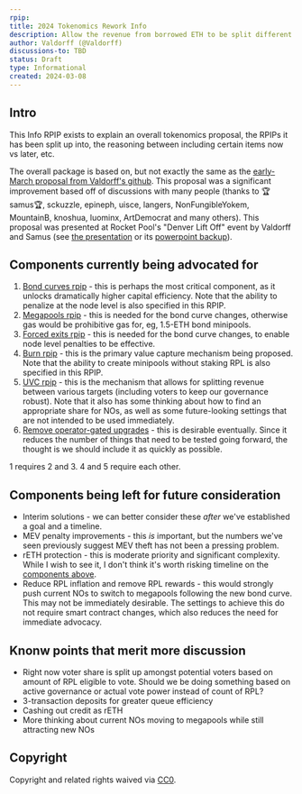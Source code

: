 ```yaml
---
rpip:
title: 2024 Tokenomics Rework Info
description: Allow the revenue from borrowed ETH to be split different ways
author: Valdorff (@Valdorff)
discussions-to: TBD
status: Draft
type: Informational
created: 2024-03-08
---
```


## Intro
This Info RPIP exists to explain an overall tokenomics proposal, the RPIPs it has been split up into, the reasoning between including certain items now vs later, etc.

The overall package is based on, but not exactly the same as the [early-March proposal from Valdorff's github](../assets/rpip-2024tokenomics-info/readme.md). This proposal was a significant improvement based off of discussions with many people (thanks to 🏆samus🏆, sckuzzle, epineph, uisce, langers, NonFungibleYokem, MountainB, knoshua, luominx, ArtDemocrat and many others). This proposal was presented at Rocket Pool's "Denver Lift Off" event by Valdorff and Samus (see [the presentation](https://docs.google.com/presentation/d/12WRXuZktEtViwBWxFwm8OHpwpgoOpAF01859o0jGkiw) or its [powerpoint backup](../assets/rpip-2024tokenomics-info/On%20The%20Horizon%20(backup%20version).pptx)).

## Components currently being advocated for
1. [Bond curves rpip](draft-bond-curves.md) - this is perhaps the most critical component, as it unlocks dramatically higher capital efficiency. Note that the ability to penalize at the node level is also specified in this RPIP.
2. [Megapools rpip](draft-megapools.md) - this is needed for the bond curve changes, otherwise gas would be prohibitive gas for, eg, 1.5-ETH bond minipools.
3. [Forced exits rpip](draft-forced-exits.md) - this is needed for the bond curve changes, to enable node level penalties to be effective.
4. [Burn rpip](draft-burn.md) - this is the primary value capture mechanism being proposed. Note that the ability to create minipools without staking RPL is also specified in this RPIP.
5. [UVC rpip](draft-uvc.md) - this is the mechanism that allows for splitting revenue between various targets (including voters to keep our governance robust). Note that it also has some thinking about how to find an appropriate share for NOs, as well as some future-looking settings that are not intended to be used immediately.
6. [Remove operator-gated upgrades](draft-remove-operator-gated-upgrades.md) - this is desirable eventually. Since it reduces the number of things that need to be tested going forward, the thought is we should include it as quickly as possible.

1 requires 2 and 3.
4 and 5 require each other.

## Components being left for future consideration
- Interim solutions - we can better consider these _after_ we've established a goal and a timeline.
- MEV penalty improvements - this _is_ important, but the numbers we've seen previously suggest MEV theft has not been a pressing problem.
- rETH protection - this is moderate priority and significant complexity. While I wish to see it, I don't think it's worth risking timeline on the [components above](#components-currently-being-advocated-for).
- Reduce RPL inflation and remove RPL rewards - this would strongly push current NOs to switch to megapools following the new bond curve. This may not be immediately desirable. The settings to achieve this do not require smart contract changes, which also reduces the need for immediate advocacy.

## Knonw points that merit more discussion
- Right now voter share is split up amongst potential voters based on amount of RPL eligible to vote. Should we be doing something based on active governance or actual vote power instead of count of RPL?
- 3-transaction deposits for greater queue efficiency
- Cashing out credit as rETH
- More thinking about current NOs moving to megapools while still attracting new NOs

## Copyright
Copyright and related rights waived via [CC0](https://creativecommons.org/publicdomain/zero/1.0/).
